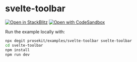 # svelte-toolbar

[![Open in StackBlitz](https://developer.stackblitz.com/img/open_in_stackblitz.svg)](https://stackblitz.com/github/prosekit/examples/tree/master/svelte-toolbar)
[![Open with CodeSandbox](https://assets.codesandbox.io/github/button-edit-lime.svg)](https://codesandbox.io/p/sandbox/github/prosekit/examples/tree/master/svelte-toolbar)

Run the example locally with:

```bash
npx degit prosekit/examples/svelte-toolbar svelte-toolbar
cd svelte-toolbar
npm install
npm run dev
```
